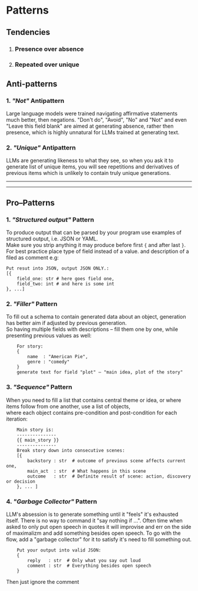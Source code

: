 # Patterns

## Tendencies

1. ### Presence over absence
2. ### Repeated over unique


## Anti-patterns

### 1. *"Not"* Antipattern
Large language models were trained navigating affirmative statements much better, then negations.
"Don't do", "Avoid", "No" and "Not" and even "Leave this field blank" are aimed at generating absence, rather then presence, which is highly unnatural for LLMs trained at generating text. 

### 2. *"Unique"* Antipattern
LLMs are generating likeness to what they see, so when you ask it to generate list of unique items, you will see repetitions and derivatives of previous items which is unlikely to contain truly unique generations.

---
---

## Pro–Patterns

### 1. *"Structured output"* Pattern
To produce output that can be parsed by your program use examples of structured output, i.e. JSON or YAML.<br>
Make sure you strip anything it may produce before first `{` and after last `}`.<br>
For best practice place type of field instead of a value. and description of a filed as comment e.g:

```
Put resut into JSON, output JSON ONLY.:
[{
	field_one: str # here goes field one,
	field_two: int # and here is some int
}, ...]
```


### 2. *"Filler"* Pattern
To fill out a schema to contain generated data about an object, generation has better aim if adjusted by previous generation.<br>
So having multiple fields with descriptions – fill them one by one, while presenting previous values as well:

```
	For story:
	{
		name  : "American Pie",
		genre : "comedy"
	}
	generate text for field "plot" – "main idea, plot of the story"
```

### 3. *"Sequence"* Pattern
When you need to fill a list that contains central theme or idea, or where items follow from one another, use a list of objects,<br>
where each object contains pre-condition and post-condition for each iteration:

```
	Main story is:
	---------------
	{{ main_story }}
	---------------
	Break story down into consecutive scenes:
	[{
		backstory : str  # outcome of previous scene affects current one,
		main_act  : str  # What happens in this scene 
		outcome   : str  # Definite result of scene: action, discovery or decision
	}, ... ]
```

### 4. *"Garbage Collector"* Pattern
LLM's absession is to generate something until it "feels" it's exhausted itself. There is no way to command it "say nothing if ...". Often time when asked to only put open speech in quotes it will improvise and err on the side of maximalizm and add something besides open speech.
To go with the flow, add a "garbage collector" for it to satisfy it's need to fill something out.


```
	Put your output into valid JSON:
	{
		reply   : str  # Only what you say out loud
		comment : str  # Everything besides open speech
	}
```

Then just ignore the comment